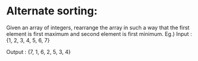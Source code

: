 <h1>Alternate sorting:</h1> 
Given an array of integers, rearrange the array in such a way that the first element is first maximum and second element is first minimum.
Eg.) 
Input : {1, 2, 3, 4, 5, 6, 7} 

Output : {7, 1, 6, 2, 5, 3, 4} 
